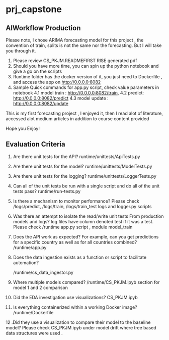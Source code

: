 # prj_capstone
## AIWorkflow Production
 
 Please note, I chose ARIMA forecasting model for this project , the convention of train, splits is not the same nor the forecasting. But I will take you through it.
 
 
 1. Please review  CS_PKJM.READMEFIRST RISE generated pdf 
 2. Should you have more time, you can spin up the python notebook and give a go on the scripts
 3. Runtime folder has  the docker version of it, you just need to Dockerfile , and access the app on http://0.0.0.0:8082
 4. Sample Quick commands for app.py script, check value parameters in notebook
     4.1  model train : http://0.0.0.0:8082/train, 
     4.2  predict: http://0.0.0.0:8082/predict 
     4.3  model update : http://0.0.0.0:8082/update
 
 This is my first forecasting project , I enjoyed  it, then I read alot of literature, accessed alot medium articles in addition to course content provided
 
 Hope you Enjoy!


## Evaluation Criteria
1. Are there unit tests for the API?
   runtime/unittests/ApiTests.py

2. Are there unit tests for the model?
   runtime/unittests/ModelTests.py
   
3. Are there unit tests for the logging?
   runtime/unittests/LoggerTests.py
   
4. Can all of the unit tests be run with a single script and do all of the unit tests pass?
   runtime/run-tests.py
   
5. Is there a mechanism to monitor performance?
   Please check /logs/predict, /logs/train, /logs/train_test  logs  and logger.py scripts 
   
6. Was there an attempt to isolate the read/write unit tests From production models and logs?
   log files have column denoted test if it was a test. Please check /runtime app.py script , module model_train
   
7. Does the API work as expected? For example, can you get predictions for a specific country as well as for all countries combined?
   /runtime/app.py
   
8. Does the data ingestion exists as a function or script to facilitate automation?

   /runtime/cs_data_ingestor.py

9. Where multiple models compared?
   /runtime/CS_PKJM.ipyb section for model 1 and 2 comparison

10. Did the EDA investigation use visualizations?
   CS_PKJM.ipyb 
   
11. Is everything containerized within a working Docker image?
   /runtime/Dockerfile

12 .Did they use a visualization to compare their model to the baseline model?
Please check  CS_PKJM.ipyb  under model drift where tree based data structures were used .


